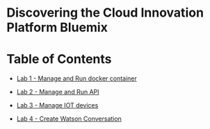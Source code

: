 # Discovering the Cloud Innovation Platform Bluemix

# Table of Contents

+ [Lab 1 - Manage and Run docker container](./labs/Lab%201%20-%20Manage%20and%20Run%20docker%20container)

+ [Lab 2 - Manage and Run API](./labs/Lab%202%20-%20Manage%20and%20Run%20API)

+ [Lab 3 - Manage IOT devices](./labs/Lab%203%20-%20Manage%20IOT%20devices)

+ [Lab 4 - Create Watson Conversation](./labs/Lab%204%20-%20Create%20Watson%20Conversation)